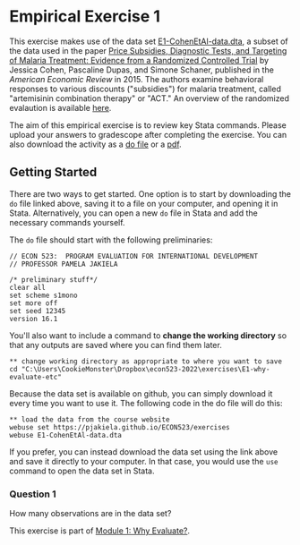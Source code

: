 # Empirical Exercise 1

This exercise makes use of the data set [E1-CohenEtAl-data.dta](https://pjakiela.github.io/ECON523/exercises/E1-CohenEtAl-data.dta), 
a subset of the data used in the 
paper [Price Subsidies, Diagnostic Tests, and Targeting of Malaria Treatment: Evidence from a Randomized Controlled Trial](https://www.aeaweb.org/articles?id=10.1257/aer.20130267) 
by Jessica Cohen, Pascaline Dupas, and Simone Schaner, published in the _American Economic Review_ in 2015.  The authors examine behavioral responses to 
various discounts ("subsidies") for malaria treatment, called "artemisinin combination therapy" or "ACT."  An overview of the randomized evalaution is available [here](https://www.povertyactionlab.org/sites/default/files/publication/2011.12.15-Subsidizing-Malaria.pdf).

The aim of this empirical exercise is to review key Stata commands.  Please upload your answers to gradescope after completing the exercise.  You can also download the activity 
as a [do file](https://pjakiela.github.io/ECON523/E1-intro/E1-questions.do) or a [pdf](https://pjakiela.github.io/ECON523/E1-intro/E1-questions.pdf).

## Getting Started 

There are two ways to get started.  One option is to start by downloading the `do` file linked above, saving it to a file on your computer, and opening it in Stata.  Alternatively, you can open a new `do` file in Stata and add the necessary commands yourself.

The `do` file should start with the following preliminaries:

```
// ECON 523:  PROGRAM EVALUATION FOR INTERNATIONAL DEVELOPMENT
// PROFESSOR PAMELA JAKIELA

/* preliminary stuff*/
clear all 
set scheme s1mono 
set more off
set seed 12345
version 16.1
```

You'll also want to include a command to **change the working directory** so that any outputs are saved where you can find them later.

```
** change working directory as appropriate to where you want to save
cd "C:\Users\CookieMonster\Dropbox\econ523-2022\exercises\E1-why-evaluate-etc"
```

Because the data set is available on github, you can simply download it every time you want to use it.  The following code in the do file will do this:  

```
** load the data from the course website
webuse set https://pjakiela.github.io/ECON523/exercises
webuse E1-CohenEtAl-data.dta
```

If you prefer, you can instead download the data set using the link above and save it directly to your computer.  In that case, you would use the `use` command to open the data set in Stata.

### Question 1

How many observations are in the data set?  


This exercise is part of [Module 1:  Why Evaluate?](https://pjakiela.github.io/ECON523/M1-why-evaluate.html).
